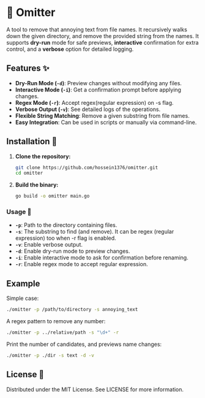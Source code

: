# 🚀 Omitter

A tool to remove that annoying text from file names. It recursively
walks down the given directory, and remove the provided string from the
names. It supports **dry-run** mode for safe previews, **interactive**
confirmation for extra control, and a **verbose** option for detailed 
logging.

## Features ✨

- **Dry-Run Mode (`-d`)**: Preview changes without modifying any files.
- **Interactive Mode (`-i`)**: Get a confirmation prompt before applying changes.
- **Regex Mode (`-r`)**: Accept regex(regular expression) on -s flag.
- **Verbose Output (`-v`)**: See detailed logs of the operations.
- **Flexible String Matching**: Remove a given substring from file names.
- **Easy Integration**: Can be used in scripts or manually via command-line.

## Installation 🔧

1. **Clone the repository:**

   ```bash
   git clone https://github.com/hossein1376/omitter.git
   cd omitter
   ```

2. **Build the binary:**

   ```bash
   go build -o omitter main.go
   ```

### Usage 📝

- **`-p`**: Path to the directory containing files.
- **`-s`**: The substring to find (and remove). 
  It can be regex (regular expression) too when -r flag is enabled.
- **`-v`**: Enable verbose output.
- **`-d`**: Enable dry-run mode to preview changes.
- **`-i`**: Enable interactive mode to ask for confirmation before renaming.
- **`-r`**: Enable regex mode to accept regular expression.

## Example

Simple case:

```bash
./omitter -p /path/to/directory -s annoying_text 
```

A regex pattern to remove any number:

```bash
./omitter -p ../relative/path -s "\d+" -r
```

Print the number of candidates, and previews name changes:

```bash
./omitter -p ./dir -s text -d -v
```

## License 📄

Distributed under the MIT License. See LICENSE for more information.
